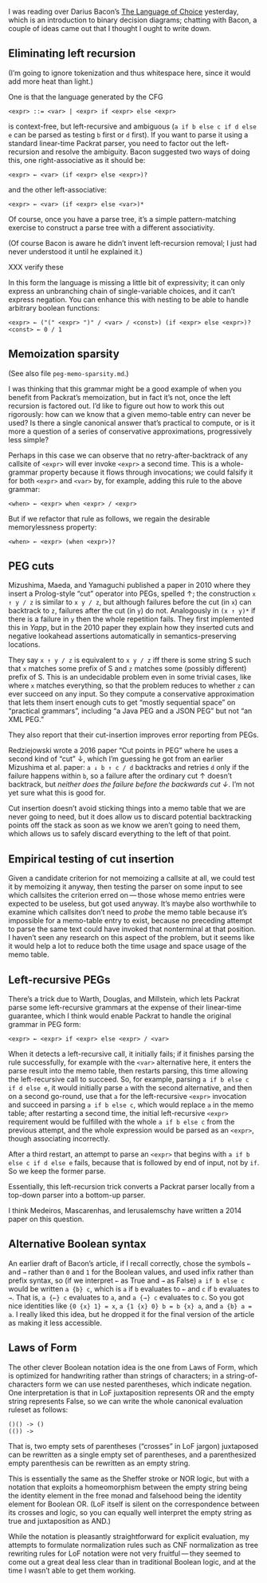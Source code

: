 I was reading over Darius Bacon’s [The Language of Choice][0]
yesterday, which is an introduction to binary decision diagrams;
chatting with Bacon, a couple of ideas came out that I thought I ought
to write down.

Eliminating left recursion
--------------------------

(I’m going to ignore tokenization and thus whitespace here, since it
would add more heat than light.)

[0]: https://codewords.recurse.com/issues/four/the-language-of-choice

One is that the language generated by the CFG

    <expr> ::= <var> | <expr> if <expr> else <expr>

is context-free, but left-recursive and ambiguous (`a if b else c if d
else e` can be parsed as testing `b` first or `d` first).  If you want
to parse it using a standard linear-time Packrat parser, you need to
factor out the left-recursion and resolve the ambiguity.  Bacon
suggested two ways of doing this, one right-associative as it should
be:

    <expr> ← <var> (if <expr> else <expr>)?

and the other left-associative:

    <expr> ← <var> (if <expr> else <var>)*

Of course, once you have a parse tree, it’s a simple pattern-matching
exercise to construct a parse tree with a different associativity.

(Of course Bacon is aware he didn’t invent left-recursion removal; I
just had never understood it until he explained it.)

XXX verify these

In this form the language is missing a little bit of expressivity; it
can only express an unbranching chain of single-variable choices, and
it can’t express negation.  You can enhance this with nesting to be
able to handle arbitrary boolean functions:

    <expr> ← ("(" <expr> ")" / <var> / <const>) (if <expr> else <expr>)?
    <const> ← 0 / 1

Memoization sparsity
--------------------

(See also file `peg-memo-sparsity.md`.)

I was thinking that this grammar might be a good example of when you
benefit from Packrat’s memoization, but in fact it’s not, once the
left recursion is factored out.  I’d like to figure out how to work
this out rigorously: how can we know that a given memo-table entry can
never be used?  Is there a single canonical answer that’s practical to
compute, or is it more a question of a series of conservative
approximations, progressively less simple?

Perhaps in this case we can observe that no retry-after-backtrack of
any callsite of `<expr>` will ever invoke `<expr>` a second time.
This is a whole-grammar property because it flows through invocations;
we could falsify it for both `<expr>` and `<var>` by, for example,
adding this rule to the above grammar:

    <when> ← <expr> when <expr> / <expr>

But if we refactor that rule as follows, we regain the desirable
memorylessness property:

    <when> ← <expr> (when <expr>)?

PEG cuts
--------

Mizushima, Maeda, and Yamaguchi published a paper in 2010 where they
insert a Prolog-style “cut” operator into PEGs, spelled ↑; the
construction `x ↑ y / z` is similar to `x y / z`, but although
failures before the cut (in `x`) can backtrack to `z`, failures after
the cut (in `y`) do not.  Analogously in `(x ↑ y)*` if there is a
failure in `y` then the whole repetition fails.  They first
implemented this in _Yapp_, but in the 2010 paper they explain how
they inserted cuts and negative lookahead assertions automatically in
semantics-preserving locations.

They say `x ↑ y / z` is equivalent to `x y / z` iff there is some
string S such that `x` matches some prefix of S and `z` matches some
(possibly different) prefix of S.  This is an undecidable problem even
in some trivial cases, like where `x` matches everything, so that the
problem reduces to whether `z` can ever succeed on any input.  So they
compute a conservative approximation that lets them insert enough cuts
to get “mostly sequential space” on “practical grammars”, including “a
Java PEG and a JSON PEG” but not “an XML PEG.”

They also report that their cut-insertion improves error reporting
from PEGs.

Redziejowski wrote a 2016 paper “Cut points in PEG” where he uses a
second kind of “cut” ↓, which I’m guessing he got from an earlier
Mizushima et al. paper: `a ↓ b ↑ c / d` backtracks and retries `d`
only if the failure happens within `b`, so a failure after the
ordinary cut ↑ doesn’t backtrack, but *neither does the failure before
the backwards cut ↓*.  I’m not yet sure what this is good for.

Cut insertion doesn’t avoid sticking things into a memo table that we
are never going to need, but it does allow us to discard potential
backtracking points off the stack as soon as we know we aren’t going
to need them, which allows us to safely discard everything to the left
of that point.

Empirical testing of cut insertion
----------------------------------

Given a candidate criterion for not memoizing a callsite at all, we
could test it by memoizing it anyway, then testing the parser on some
input to see which callsites the criterion erred on — those whose memo
entries were expected to be useless, but got used anyway.  It’s maybe
also worthwhile to examine which callsites don’t need to *probe* the
memo table because it’s impossible for a memo-table entry to exist,
because no preceding attempt to parse the same text could have invoked
that nonterminal at that position.  I haven’t seen any research on
this aspect of the problem, but it seems like it would help a lot to
reduce both the time usage and space usage of the memo table.

Left-recursive PEGs
-------------------

There’s a trick due to Warth, Douglas, and Millstein, which lets Packrat parse some
left-recursive grammars at the expense of their linear-time guarantee,
which I think would enable Packrat to handle the original grammar in
PEG form:

    <expr> ← <expr> if <expr> else <expr> / <var>

When it detects a left-recursive call, it initially fails; if it
finishes parsing the rule successfully, for example with the `<var>`
alternative here, it enters the parse result into the memo table, then
restarts parsing, this time allowing the left-recursive call to
succeed.  So, for example, parsing `a if b else c if d else e`, it
would initially parse `a` with the second alternative, and then on a
second go-round, use that `a` for the left-recursive `<expr>`
invocation and succeed in parsing `a if b else c`, which would replace
`a` in the memo table; after restarting a second time, the initial
left-recursive `<expr>` requirement would be fulfilled with the whole
`a if b else c` from the previous attempt, and the whole expression
would be parsed as an `<expr>`, though associating incorrectly.

After a third restart, an attempt to parse an `<expr>` that begins
with `a if b else c if d else e` fails, because that is followed by
end of input, not by `if`.  So we keep the former parse.

Essentially, this left-recursion trick converts a Packrat parser
locally from a top-down parser into a bottom-up parser.

I think Medeiros, Mascarenhas, and Ierusalemschy have written a 2014
paper on this question.

Alternative Boolean syntax
----

An earlier draft of Bacon’s article, if I recall correctly, chose the
symbols `←` and `→` rather than `0` and `1` for the Boolean values,
and used infix rather than prefix syntax, so (if we interpret `←` as
True and `→` as False) `a if b else c` would be written `a {b} c`,
which is `a` if `b` evaluates to `←` and `c` if `b` evaluates to `→`.
That is, `a {←} c` evaluates to `a`, and `a {→} c` evaluates to `c`.
So you got nice identities like `{0 {x} 1} = x`, `a {1 {x} 0} b = b
{x} a`, and `a {b} a = a`.  I really liked this idea, but he dropped
it for the final version of the article as making it less accessible.

Laws of Form
------------

The other clever Boolean notation idea is the one from Laws of Form,
which is optimized for handwriting rather than strings of characters;
in a string-of-characters form we can use nested parentheses, which
indicate negation.  One interpretation is that in LoF juxtaposition
represents OR and the empty string represents False, so we can write
the whole canonical evaluation ruleset as follows:

    ()() -> ()
    (()) ->

That is, two empty sets of parentheses (“crosses” in LoF jargon)
juxtaposed can be rewritten as a single empty set of parentheses, and
a parenthesized empty parenthesis can be rewritten as an empty string.

This is essentially the same as the Sheffer stroke or NOR
logic, but with a notation that exploits a homeomorphism between the
empty string being the identity element in the free monad and
falsehood being the identity element for Boolean OR.  (LoF itself is
silent on the correspondence between its crosses and logic, so you can
equally well interpret the empty string as true and juxtaposition as
AND.)

While the notation is pleasantly straightforward for explicit
evaluation, my attempts to formulate normalization rules such as CNF
normalization as tree rewriting rules for LoF notation were not very
fruitful — they seemed to come out a great deal less clear than in
traditional Boolean logic, and at the time I wasn’t able to get them
working.

